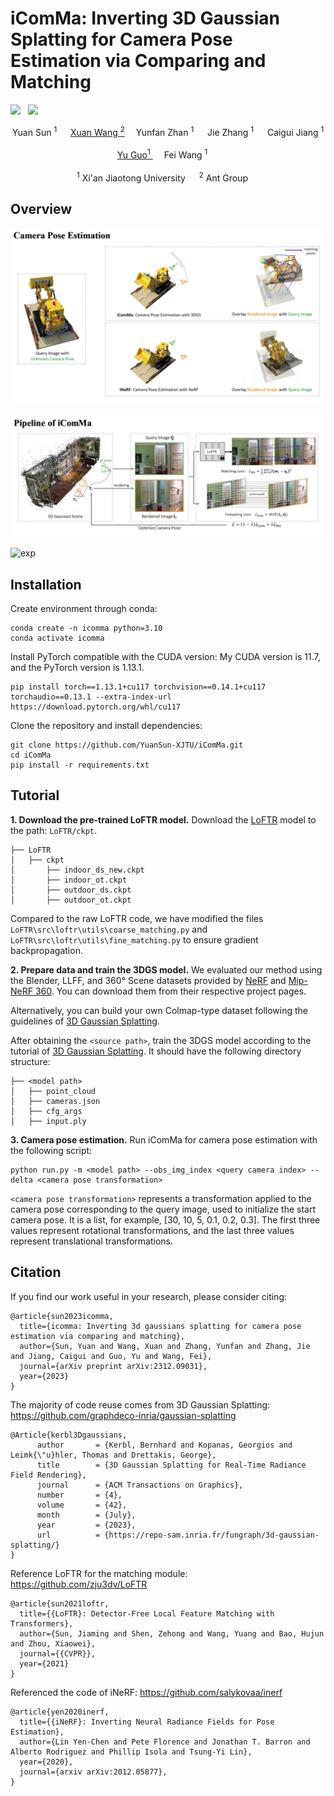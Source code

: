 # iComMa: Inverting 3D Gaussian Splatting for Camera Pose Estimation via Comparing and Matching

 <a href='https://arxiv.org/pdf/2312.09031.pdf'><img src='https://img.shields.io/badge/ArXiv-PDF-red'></a> &nbsp; <a href='https://arxiv.org/pdf/2312.09031.pdf'><img src='https://img.shields.io/badge/Project-Page-Green'></a>

<div align="center">
    <a target='_blank'>Yuan Sun <sup>1</sup> </a>&emsp;
    <a href='https://xuanwangvc.github.io/' target='_blank'>Xuan Wang <sup>2</sup></a>&emsp;
    <a target='_blank'>Yunfan Zhan <sup>1</sup> </a>&emsp;
    <a target='_blank'>Jie Zhang <sup>1</sup> </a>&emsp;
    <a target='_blank'>Caigui Jiang  <sup>1</sup> </a>&emsp;</br>
    <a href='https://yuguo-xjtu.github.io/' target='_blank'>Yu Guo<sup>1</sup> </a>&emsp;
    <a target='_blank'>Fei Wang <sup>1</sup> </a>&emsp;
</div>
<br>
<div align="center">
    <sup>1</sup> Xi'an Jiaotong University &emsp; <sup>2</sup>  Ant Group  &emsp;
</div>

## Overview
![camera pose estimation](docs/github_pose_estimation.gif)

![pipeline](docs/github_pipeline.jpg)

![exp](docs/github_exp.gif)

## Installation
Create environment through conda:
```
conda create -n icomma python=3.10
conda activate icomma
```
Install PyTorch compatible with the CUDA version:
My CUDA version is 11.7, and the PyTorch version is 1.13.1.
```
pip install torch==1.13.1+cu117 torchvision==0.14.1+cu117 torchaudio==0.13.1 --extra-index-url https://download.pytorch.org/whl/cu117
```
Clone the repository and install dependencies:
```
git clone https://github.com/YuanSun-XJTU/iComMa.git
cd iComMa
pip install -r requirements.txt
```
## Tutorial
**1. Download the pre-trained LoFTR model.**
Download the <a href='https://drive.google.com/drive/folders/1xu2Pq6mZT5hmFgiYMBT9Zt8h1yO-3SIp' target='_blank'>LoFTR</a> model to the path: ```LoFTR/ckpt```.
```
├── LoFTR 
│   ├── ckpt   
│       ├── indoor_ds_new.ckpt
│       ├── indoor_ot.ckpt
│       ├── outdoor_ds.ckpt
│       ├── outdoor_ot.ckpt
```
Compared to the raw LoFTR code, we have modified the files `LoFTR\src\loftr\utils\coarse_matching.py` and `LoFTR\src\loftr\utils\fine_matching.py` to ensure gradient backpropagation.

**2. Prepare data and train the 3DGS model.**
We evaluated our method using the Blender, LLFF, and 360° Scene datasets provided by  <a href='https://www.matthewtancik.com/nerf' target='_blank'>NeRF</a> and <a href='https://jonbarron.info/mipnerf360/' target='_blank'>Mip-NeRF 360</a>. You can download them from their respective project pages.

Alternatively, you can build your own Colmap-type dataset following the guidelines of <a href='https://github.com/graphdeco-inria/gaussian-splatting' target='_blank'>3D Gaussian Splatting</a>.

After obtaining the ``<source path>``, train the 3DGS model according to the tutorial of <a href='https://github.com/graphdeco-inria/gaussian-splatting' target='_blank'>3D Gaussian Splatting</a>. It should have the following directory structure:
```
├── <model path> 
│   ├── point_cloud   
│   ├── cameras.json
│   ├── cfg_args
│   ├── input.ply
```
**3. Camera pose estimation.**
Run iComMa for camera pose estimation with the following script:
```
python run.py -m <model path> --obs_img_index <query camera index> --delta <camera pose transformation>
```
``<camera pose transformation>`` represents a transformation applied to the camera pose corresponding to the query image, used to initialize the start camera pose. It is a list, for example, [30, 10, 5, 0.1, 0.2, 0.3]. The first three values represent rotational transformations, and the last three values represent translational transformations.

## Citation
If you find our work useful in your research, please consider citing:
```
@article{sun2023icomma,
  title={icomma: Inverting 3d gaussians splatting for camera pose estimation via comparing and matching},
  author={Sun, Yuan and Wang, Xuan and Zhang, Yunfan and Zhang, Jie and Jiang, Caigui and Guo, Yu and Wang, Fei},
  journal={arXiv preprint arXiv:2312.09031},
  year={2023}
}
```
The majority of code reuse comes from 3D Gaussian Splatting: https://github.com/graphdeco-inria/gaussian-splatting
```
@Article{kerbl3Dgaussians,
      author       = {Kerbl, Bernhard and Kopanas, Georgios and Leimk{\"u}hler, Thomas and Drettakis, George},
      title        = {3D Gaussian Splatting for Real-Time Radiance Field Rendering},
      journal      = {ACM Transactions on Graphics},
      number       = {4},
      volume       = {42},
      month        = {July},
      year         = {2023},
      url          = {https://repo-sam.inria.fr/fungraph/3d-gaussian-splatting/}
}
```
Reference LoFTR for the matching module: https://github.com/zju3dv/LoFTR
```
@article{sun2021loftr,
  title={{LoFTR}: Detector-Free Local Feature Matching with Transformers},
  author={Sun, Jiaming and Shen, Zehong and Wang, Yuang and Bao, Hujun and Zhou, Xiaowei},
  journal={{CVPR}},
  year={2021}
}
```
Referenced the code of iNeRF: https://github.com/salykovaa/inerf
```
@article{yen2020inerf,
  title={{iNeRF}: Inverting Neural Radiance Fields for Pose Estimation},
  author={Lin Yen-Chen and Pete Florence and Jonathan T. Barron and Alberto Rodriguez and Phillip Isola and Tsung-Yi Lin},
  year={2020},
  journal={arxiv arXiv:2012.05877},
}
```